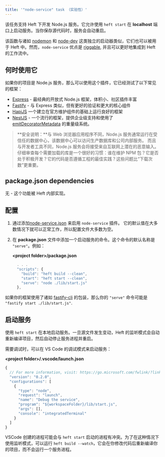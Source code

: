 ```yaml
---
title: '"node-service" task （实验性）'
---
```


该任务支持 Heft 下开发 Node.js 服务。它允许使用 `heft start` 在 **localhost** 端口上启动服务。当你保存源代码时，服务会自动重启。

该函数与诸如 [nodemon](https://nodemon.io/) 和 [node-dev](https://www.npmjs.com/package/node-dev) 这类独立的启动器类似，它们也可以被用于 Heft 中。然而，`node-service` 优点是 [riggable](../heft/rig_packages.md), 并且可以更好地集成到 Heft 的工作流中。

## 何时使用它

如果你的项目是 Node.js 服务，那么可以使用这个插件，它已经测试了以下常见的框架：

- [Express](http://expressjs.com/) - 最经典的开放式 Node.js 框架，体积小、社区插件丰富
- [Fastify](https://www.fastify.io/) - 与 Express 类似，但有更好的验证和更大的核心组件
- [HapiJS](https://hapi.dev/) 一个建立在官方维护组件的基础上运行良好的框架
- [NestJS](https://nestjs.com/) - 一个流行的框架，提供企业级支持和使用了 [emitDecoratorMetadata](https://www.typescriptlang.org/tsconfig#emitDecoratorMetadata) 的重量级系统。

> **安全说明：**与 Web 浏览器应用程序不同，Node.js 服务通常运行在受信任的数据中心，该数据中心可以访问生产数据库和公司内部服务。
> 而且与开发者工具不同，Node.js 服务会将接受来自互联网上潜在的恶意输入。仔细审查每个需要加载的库是一个很好的习惯：谁在维护 NPM
> 包？它是否处于积极开发？它的代码是否遵循工程的最佳实践？这些问题比“下载次数”更重要。

## package.json dependencies

无 - 这个功能被 Heft 内部实现。

## 配置

1. 通过添加[node-service.json](../heft_configs/node-service_json.md) 来启用 `node-service` 插件。
   它的默认值在大多数情况下就可以正常工作，所以配置文件大多数为空。

2. 在 **package.json** 文件中添加一个启动服务的命令。这个命令的默认名称是 `"serve"`。例如：

   **&lt;project folder&gt;/package.json**

   ```js
     . . .
     "scripts": {
       "build": "heft build --clean",
       "start": "heft start --clean",
       "serve": "node ./lib/start.js"
     },
   ```

如果你的框架使用了诸如 [fastify-cli](https://github.com/fastify/fastify-cli) 的包装，那么你的 `"serve"` 命令可能是 `"fastify start ./lib/start.js"`.

## 启动服务

使用 `heft start` 在本地启动服务。一旦源文件发生变动，Heft 的监听模式会自动重新编译项目，然后自动停止服务进程并重启。

需要调试时，可以在 VS Code 的调试模式来启动服务：

**&lt;project folder&gt;/.vscode/launch.json**

```js
{
  // For more information, visit: https://go.microsoft.com/fwlink/?linkid=830387
  "version": "0.2.0",
  "configurations": [
    {
      "type": "node",
      "request": "launch",
      "name": "Debug the service",
      "program": "${workspaceFolder}/lib/start.js",
      "args": [],
      "console": "integratedTerminal"
    }
  ]
}
```

VSCode 创建的进程可能会与 `heft start` 启动的进程有冲突。为了在这种情况下使用监听模式，可以运行 `heft build --watch`，它会在你修改代码后重新编译你的项目，而不会运行一个服务进程。
